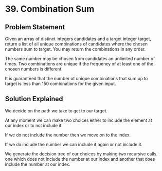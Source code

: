 # 39. Combination Sum

## Problem Statement

Given an array of distinct integers candidates and a target integer target, return a list of all unique combinations of candidates where the chosen numbers sum to target. You may return the combinations in any order.

The same number may be chosen from candidates an unlimited number of times. Two combinations are unique if the frequency of at least one of the chosen numbers is different.

It is guaranteed that the number of unique combinations that sum up to target is less than 150 combinations for the given input.

## Solution Explained

We decide on the path we take to get to our target.

At any moment we can make two choices either to include the element at our index or to not include it.

If we do not include the number then we move on to the index.

If we do include the number we can include it again or not include it.

We generate the decision tree of our choices by making two recursive calls, one which does not include the number at our index and another that does include the number at our index.
